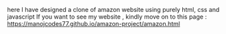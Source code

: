 here I have designed a clone of amazon website using purely html, css and javascript
If you want to see my website , kindly move on to this page : https://manojcodes77.github.io/amazon-project/amazon.html
